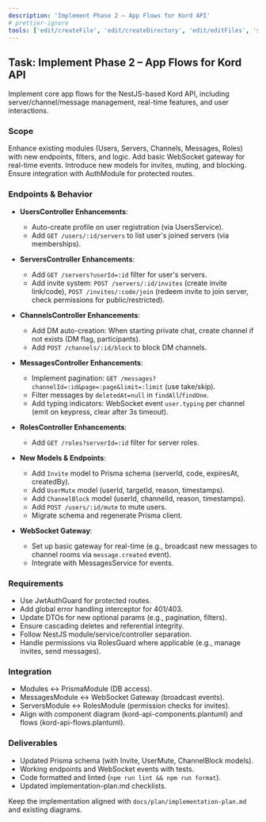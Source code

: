 ```yaml
---
description: 'Implement Phase 2 – App Flows for Kord API'
# prettier-ignore
tools: ['edit/createFile', 'edit/createDirectory', 'edit/editFiles', 'search', 'runCommands', 'runTasks', 'context7/*', 'upstash/context7/*', 'usages', 'problems', 'changes', 'testFailure', 'fetch', 'githubRepo', 'prisma.prisma/prisma-migrate-status', 'prisma.prisma/prisma-migrate-dev', 'prisma.prisma/prisma-migrate-reset', 'prisma.prisma/prisma-studio', 'prisma.prisma/prisma-platform-login', 'prisma.prisma/prisma-postgres-create-database', 'extensions', 'todos']
---
```


## Task: Implement Phase 2 – App Flows for Kord API

Implement core app flows for the NestJS-based Kord API, including server/channel/message management, real-time features, and user interactions.

### Scope

Enhance existing modules (Users, Servers, Channels, Messages, Roles) with new endpoints, filters, and logic. Add basic WebSocket gateway for real-time events. Introduce new models for invites, muting, and blocking. Ensure integration with AuthModule for protected routes.

### Endpoints & Behavior

- **UsersController Enhancements**:
  - Auto-create profile on user registration (via UsersService).
  - Add `GET /users/:id/servers` to list user's joined servers (via memberships).

- **ServersController Enhancements**:
  - Add `GET /servers?userId=:id` filter for user's servers.
  - Add invite system: `POST /servers/:id/invites` (create invite link/code), `POST /invites/:code/join` (redeem invite to join server, check permissions for public/restricted).

- **ChannelsController Enhancements**:
  - Add DM auto-creation: When starting private chat, create channel if not exists (DM flag, participants).
  - Add `POST /channels/:id/block` to block DM channels.

- **MessagesController Enhancements**:
  - Implement pagination: `GET /messages?channelId=:id&page=:page&limit=:limit` (use take/skip).
  - Filter messages by `deletedAt=null` in `findAll`/`findOne`.
  - Add typing indicators: WebSocket event `user.typing` per channel (emit on keypress, clear after 3s timeout).

- **RolesController Enhancements**:
  - Add `GET /roles?serverId=:id` filter for server roles.

- **New Models & Endpoints**:
  - Add `Invite` model to Prisma schema (serverId, code, expiresAt, createdBy).
  - Add `UserMute` model (userId, targetId, reason, timestamps).
  - Add `ChannelBlock` model (userId, channelId, reason, timestamps).
  - Add `POST /users/:id/mute` to mute users.
  - Migrate schema and regenerate Prisma client.

- **WebSocket Gateway**:
  - Set up basic gateway for real-time (e.g., broadcast new messages to channel rooms via `message.created` event).
  - Integrate with MessagesService for events.

### Requirements

- Use JwtAuthGuard for protected routes.
- Add global error handling interceptor for 401/403.
- Update DTOs for new optional params (e.g., pagination, filters).
- Ensure cascading deletes and referential integrity.
- Follow NestJS module/service/controller separation.
- Handle permissions via RolesGuard where applicable (e.g., manage invites, send messages).

### Integration

- Modules ↔ PrismaModule (DB access).
- MessagesModule ↔ WebSocket Gateway (broadcast events).
- ServersModule ↔ RolesModule (permission checks for invites).
- Align with component diagram (kord-api-components.plantuml) and flows (kord-api-flows.plantuml).

### Deliverables

- Updated Prisma schema (with Invite, UserMute, ChannelBlock models).
- Working endpoints and WebSocket events with tests.
- Code formatted and linted (`npm run lint && npm run format`).
- Updated implementation-plan.md checklists.

Keep the implementation aligned with `docs/plan/implementation-plan.md` and existing diagrams.
